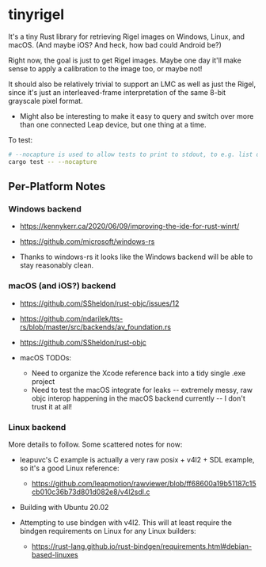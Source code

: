 # tinyrigel #

It's a tiny Rust library for retrieving Rigel images on Windows, Linux, and macOS. (And maybe iOS? And heck, how bad could Android be?)

Right now, the goal is just to get Rigel images. Maybe one day it'll make sense to apply a calibration to the image too, or maybe not!

It should also be relatively trivial to support an LMC as well as just the Rigel, since it's just an interleaved-frame interpretation of the same 8-bit grayscale pixel format.

- Might also be interesting to make it easy to query and switch over more than one connected Leap device, but one thing at a time.

To test:
```sh
# --nocapture is used to allow tests to print to stdout, to e.g. list devices.
cargo test -- --nocapture
```

## Per-Platform Notes ##

### Windows backend ###

- https://kennykerr.ca/2020/06/09/improving-the-ide-for-rust-winrt/
- https://github.com/microsoft/windows-rs

- Thanks to windows-rs it looks like the Windows backend will be able to stay reasonably clean.

### macOS (and iOS?) backend ###

- https://github.com/SSheldon/rust-objc/issues/12
- https://github.com/ndarilek/tts-rs/blob/master/src/backends/av_foundation.rs
- https://github.com/SSheldon/rust-objc

- macOS TODOs:
  - Need to organize the Xcode reference back into a tidy single .exe project
  - Need to test the macOS integrate for leaks -- extremely messy, raw objc interop happening in the macOS backend currently -- I don't trust it at all!

### Linux backend ###

More details to follow. Some scattered notes for now:

- leapuvc's C example is actually a very raw posix + v4l2 + SDL example, so it's a good Linux reference:
  - https://github.com/leapmotion/rawviewer/blob/ff68600a19b51187c15cb010c36b73d801d082e8/v4l2sdl.c

- Building with Ubuntu 20.02

- Attempting to use bindgen with v4l2. This will at least require the bindgen requirements on Linux for any Linux builders:
  - https://rust-lang.github.io/rust-bindgen/requirements.html#debian-based-linuxes
